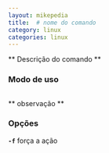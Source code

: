 ```yaml
---
layout: mikepedia
title:  # nome do comando
category: linux
categories: linux
---
```


** Descrição do comando **

### Modo de uso
```

```
** observação **

### Opções

**`-f`**  força a ação
